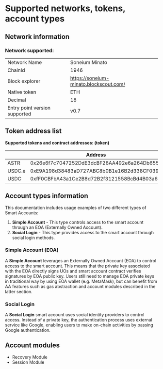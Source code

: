 # Supported networks, tokens, account types

## Network information

### Network supported:

|  |  |
| --- | --- |
| Network Name | Soneium Minato |
| ChainId | 1946 |
| Block explorer | https://soneium-minato.blockscout.com/ |
| Native token | ETH |
| Decimal | 18 |
| Entry point version supported | v0.7 |

## Token address list

**Supported tokens and contract addresses: (token)**

|  | Address |
| --- | --- |
| ASTR | 0x26e6f7c7047252DdE3dcBF26AA492e6a264Db655 |
| USDC.e | 0xE9A198d38483aD727ABC8b0B1e16B2d338CF0391 |
| USDC | 0xfF0CBFbA43a1Ce2B8d72B2f3121558BcBd4B03a6 |

## Account types information

This documentation includes usage examples of two different types of Smart Accounts:

1. **Simple Account** - This type controls access to the smart account through an EOA (Externally Owned Account).
2. **Social Login** - This type provides access to the smart account through social login methods.

### Simple Account (EOA)

A **Simple Account** leverages an Externally Owned Account (EOA) to control access to the smart account. This means that the private key associated with the EOA directly signs UOs and smart account contract verifies signatures by EOA public key.
Users still need to manage EOA private keys in traditional way by using EOA wallet (e.g. MetaMask), but can benefit from AA features such as gas abstraction and account modules described in the latter section.

### Social Login

A **Social Login** smart account uses social identity providers to control access. Instead of a private key, the authentication process uses external service like Google, enabling users to make on-chain activities by passing Google authentication.

## Account modules

- Recovery Module
- Session Module
